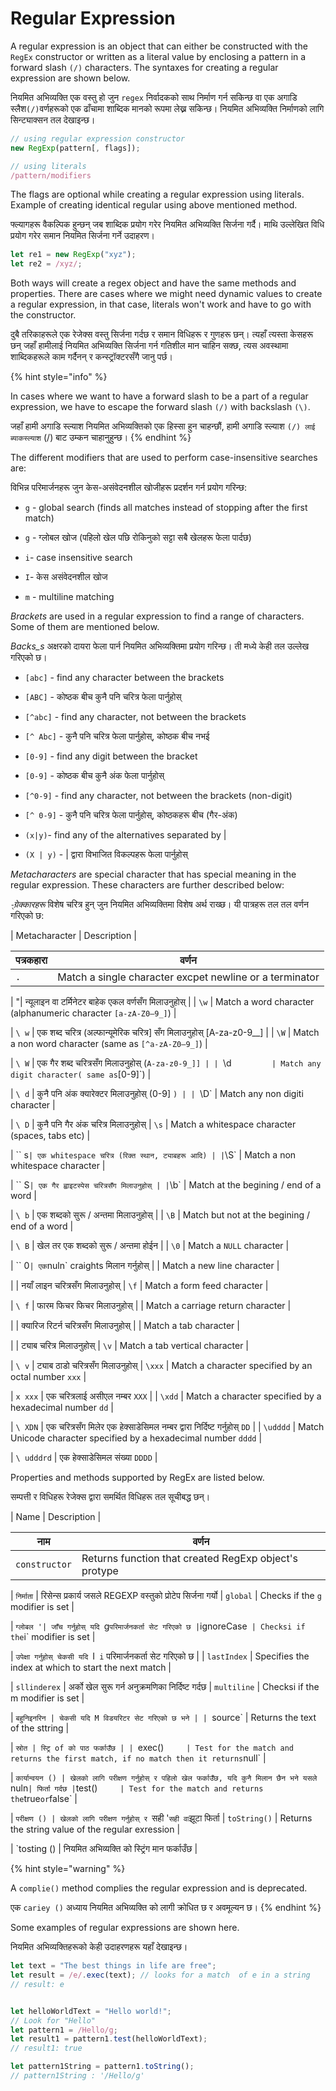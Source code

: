 # Regular Expression

A regular expression is an object that can either be constructed with the `RegEx` constructor or written as a literal value by enclosing a pattern in a forward slash `(/)` characters. The syntaxes for creating a regular expression are shown below.

नियमित अभिव्यक्ति एक वस्तु हो जुन `regex` निर्वादकको साथ निर्माण गर्न सकिन्छ वा एक अगाडि स्लैश` (/) `वर्णहरूको एक ढाँचामा शाब्दिक मानको रूपमा लेख्न सकिन्छ। नियमित अभिव्यक्ति निर्माणको लागि सिन्ट्याक्सन तल देखाइन्छ।

```javascript
// using regular expression constructor
new RegExp(pattern[, flags]);

// using literals
/pattern/modifiers
```

The flags are optional while creating a regular expression using literals. Example of creating identical regular using above mentioned method.

फ्ल्यागहरू वैकल्पिक हुन्छन् जब शाब्दिक प्रयोग गरेर नियमित अभिव्यक्ति सिर्जना गर्दै। माथि उल्लेखित विधि प्रयोग गरेर समान नियमित सिर्जना गर्ने उदाहरण।

```javascript
let re1 = new RegExp("xyz"); 
let re2 = /xyz/;
```

Both ways will create a regex object and have the same methods and properties. There are cases where we might need dynamic values to create a regular expression, in that case, literals won't work and have to go with the constructor.

दुबै तरिकाहरूले एक रेजेक्स वस्तु सिर्जना गर्दछ र समान विधिहरू र गुणहरू छन्। त्यहाँ त्यस्ता केसहरू छन् जहाँ हामीलाई नियमित अभिव्यक्ति सिर्जना गर्न गतिशील मान चाहिन सक्छ, त्यस अवस्थामा शाब्दिकहरूले काम गर्दैनन् र कन्स्ट्रॉक्टरसँगै जानु पर्छ।

{% hint style="info" %}


In cases where we want to have a forward slash to be a part of a regular expression, we have to escape the forward slash `(/)` with backslash `(\)`.

जहाँ हामी अगाडि स्ल्याश नियमित अभिव्यक्तिको एक हिस्सा हुन चाहन्छौं, हामी अगाडि स्ल्याश `(/) लाई ब्याकस्ल्याश` (/) बाट उम्कन चाहानुहुन्छ।
{% endhint %}

The different modifiers that are used to perform case-insensitive searches are:

विभिन्न परिमार्जनहरू जुन केस-असंवेदनशील खोजीहरू प्रदर्शन गर्न प्रयोग गरिन्छ:

* `g` - global search (finds all matches instead of stopping after the first match)

* `g` - ग्लोबल खोज (पहिलो खेल पछि रोकिनुको सट्टा सबै खेलहरू फेला पार्दछ)
* `i`- case insensitive search

* `I`- केस असंवेदनशील खोज
* `m` - multiline matching

_Brackets_ are used in a regular expression to find a range of characters. Some of them are mentioned below.

_Backs_s_ अक्षरको दायरा फेला पार्न नियमित अभिव्यक्तिमा प्रयोग गरिन्छ। ती मध्ये केही तल उल्लेख गरिएको छ।

* `[abc]` - find any character between the brackets

* `[ABC]` - कोष्ठक बीच कुनै पनि चरित्र फेला पार्नुहोस्
* `[^abc]` - find any character, not between the brackets

* `[^ Abc]` - कुनै पनि चरित्र फेला पार्नुहोस्, कोष्ठक बीच नभई
* `[0-9]` - find any digit between the bracket

* `[0-9]` - कोष्ठक बीच कुनै अंक फेला पार्नुहोस्
* `[^0-9]` - find any character, not between the brackets (non-digit)

* `[^ 0-9]` - कुनै पनि चरित्र फेला पार्नुहोस्, कोष्ठकहरू बीच (गैर-अंक)
* `(x|y)`- find any of the alternatives separated by |

* `(X | y)` - | द्वारा विभाजित विकल्पहरू फेला पार्नुहोस्

_Metacharacters_ are special character that has special meaning in the regular expression. These characters are further described below:

_-्ग्रेक्कारहरू_ विशेष चरित्र हुन् जुन नियमित अभिव्यक्तिमा विशेष अर्थ राख्छ। यी पात्रहरू तल तल वर्णन गरिएको छ:

| Metacharacter | Description                                                      |

| पत्रकहारा | वर्णन |
| ------------- | ---------------------------------------------------------------- |
| `.`           | Match a single character excpet newline or a terminator          |

| "| न्यूलाइन वा टर्मिनेटर बाहेक एकल वर्णसँग मिलाउनुहोस् |
| `\w`          | Match a word character (alphanumeric character `[a-zA-Z0–9_]`)   |

| `\ w` | एक शब्द चरित्र (अल्फान्यूमेरिक चरित्र] सँग मिलाउनुहोस् [A-za-z0-9__] |
| `\W`          | Match a non word character (same as `[^a-zA-Z0–9_]`)             |

| `\ W` | एक गैर शब्द चरित्रसँग मिलाउनुहोस् (`A-za-z0-9_]] |
| `\d`          | Match any digit character( same as `[0-9]`)                      |

| `\ d` | कुनै पनि अंक क्यारेक्टर मिलाउनुहोस् (0-9] `) |
| `\D`          | Match any non digiti character                                   |

| `\ D` | कुनै पनि गैर अंक चरित्र मिलाउनुहोस्
| `\s`          | Match a whitespace character (spaces, tabs etc)                  |

| `` s` | एक whitespace चरित्र (रिक्त स्थान, ट्याबहरू आदि) |
| `\S`          | Match a non whitespace character                                 |

| `` S` | एक गैर ह्वाइटस्पेस चरित्रसँग मिलाउनुहोस् |
| `\b`          | Match at the begining / end of a word                            |

| `\ b` | एक शब्दको सुरू / अन्तमा मिलाउनुहोस् |
| `\B`          | Match but not at the begining / end of a word                    |

| `\ B` | खेल तर एक शब्दको सुरू / अन्तमा होईन |
| `\0`          | Match a `NULL` character                                         |

| `` 0` | एक `nuln` craights मिलान गर्नुहोस्
|               | Match a new line character                                       |

| | नयाँ लाइन चरित्रसँग मिलाउनुहोस्
| `\f`          | Match a form feed character                                      |

| `\ f` | फारम फिचर फिचर मिलाउनुहोस्
|               | Match a carriage return character                                |

| | क्यारिज रिटर्न चरित्रसँग मिलाउनुहोस्
|               | Match a tab character                                            |

| | ट्याब चरित्र मिलाउनुहोस्
| `\v`          | Match a tab vertical character                                   |

| `\ v` | ट्याब ठाडो चरित्रसँग मिलाउनुहोस्
| `\xxx`        | Match a character specified by an octal number `xxx`             |

| `x xxx` | एक चरित्रलाई असीएल नम्बर `XXX` |
| `\xdd`        | Match a character specified by a hexadecimal number `dd`         |

| `\ XDN` | एक चरित्रसँग मिलेर एक हेक्साडेसिमल नम्बर द्वारा निर्दिष्ट गर्नुहोस् `DD` |
| `\udddd`      | Match Unicode character specified by a hexadecimal number `dddd` |

| `\ udddrd` | एक हेक्साडेसिमल संख्या `DDDD` |

Properties and methods supported by RegEx are listed below.

सम्पत्ती र विधिहरू रेजेक्स द्वारा समर्थित विधिहरू तल सूचीबद्ध छन्।

| Name          | Description                                                                        |

| नाम | वर्णन |
| ------------- | ---------------------------------------------------------------------------------- |
| `constructor` | Returns function that created RegExp object's protype                              |

| `निर्माता` | रिसेन्स प्रकार्य जसले REGEXP वस्तुको प्रोटेप सिर्जना गर्यो
| `global`      | Checks if the `g` modifier is set                                                  |

| `ग्लोबल '| जाँच गर्नुहोस् यदि `g` परिमार्जनकर्ता सेट गरिएको छ
| `ignoreCase`  | Checksi if the `i` modifier is set                                                 |

| `उपेक्षा गर्नुहोस् चेकसी यदि `I` i` परिमार्जनकर्ता सेट गरिएको छ |
| `lastIndex`   | Specifies the index at which to start the next match                               |

| `sllinderex` | अर्को खेल सुरू गर्न अनुक्रमणिका निर्दिष्ट गर्दछ
| `multiline`   | Checksi if the m modifier is set                                                   |

| `बहुनिइनरिन | चेकसी यदि M विडयरिटर सेट गरिएको छ भने |
| `source`      | Returns the text of the sttring                                                    |

| `स्रोत | स्ट्रि of को पाठ फर्काउँछ |
| `exec()`      | Test for the match and returns the first match, if no match then it returns `null` |

| `कार्यान्वयन () | खेलको लागि परीक्षण गर्नुहोस् र पहिलो खेल फर्काउँछ, यदि कुनै मिलान छैन भने यसले `nuln` | फिर्ता गर्दछ
| `test()`      | Test for the match and returns the `true` or `false`                               |

| `परीक्षण () | खेलको लागि परीक्षण गर्नुहोस् र `सही '` सही वा `झूटा फिर्ता
| `toString()`  | Returns the string value of the regular exression                                  |

| `tosting () | नियमित अभिव्यक्ति को स्ट्रिंग मान फर्काउँछ |

{% hint style="warning" %}


A `complie()` method complies the regular expression and is deprecated.

एक `cariey ()` अध्याय नियमित अभिव्यक्ति को लागी क्रोधित छ र अवमूल्यन छ।
{% endhint %}

Some examples of regular expressions are shown here.

नियमित अभिव्यक्तिहरूको केही उदाहरणहरू यहाँ देखाइन्छ।

```javascript
let text = "The best things in life are free";
let result = /e/.exec(text); // looks for a match  of e in a string
// result: e


let helloWorldText = "Hello world!";
// Look for "Hello"
let pattern1 = /Hello/g;
let result1 = pattern1.test(helloWorldText);
// result1: true

let pattern1String = pattern1.toString();
// pattern1String : '/Hello/g'
```
